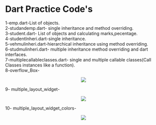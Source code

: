 # Dart Practice Code's

1-emp.dart-List of objects.<br/>
2-studandemp.dart- single inheritance and method overriding.<br/>
3-student.dart- List of objects and calculating marks,pecentage.<br/>
4-studentInheri.dart-single inheritance.<br/>
5-vehmulinheri.dart-hierarchical inheritance using method overriding.<br/>
6-studmulinheri.dart- multiple inheritance method overriding and dart interfaces.<br/>
7-multiplecallableclasses.dart- single and multiple callable classes(Call Classes instances like a function).</br>
8-overflow_Box-
<p align="center">
  <img src="https://user-images.githubusercontent.com/67632474/211131528-fd139836-ee17-4ecd-93fe-a32fdfd84515.png">
</p>
9- multiple_layout_widget-
<p align='center'>
  <img src="https://user-images.githubusercontent.com/67632474/211132009-d369d847-c28d-4ef6-b699-337b3f624ec6.png">
</p>
10- multiple_layout_widget_colors-
<p align='center'>
  <img src="https://user-images.githubusercontent.com/67632474/211132226-7c8b7e30-0626-49dc-849a-335cfcb477f0.png">
</p>
